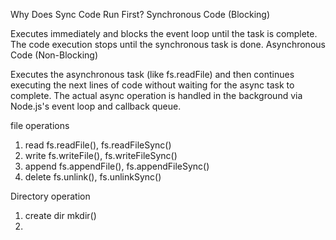 Why Does Sync Code Run First?
Synchronous Code (Blocking)

Executes immediately and blocks the event loop until the task is complete.
The code execution stops until the synchronous task is done.
Asynchronous Code (Non-Blocking)

Executes the asynchronous task (like fs.readFile) and then continues executing the next lines of code without waiting for the async task to complete.
The actual async operation is handled in the background via Node.js's event loop and callback queue.

file operations
1) read   fs.readFile(), fs.readFileSync()
2) write  fs.writeFile(), fs.writeFileSync()
3) append  fs.appendFile(), fs.appendFileSync()
4) delete   fs.unlink(), fs.unlinkSync()

Directory operation

1) create dir    mkdir()
2) 